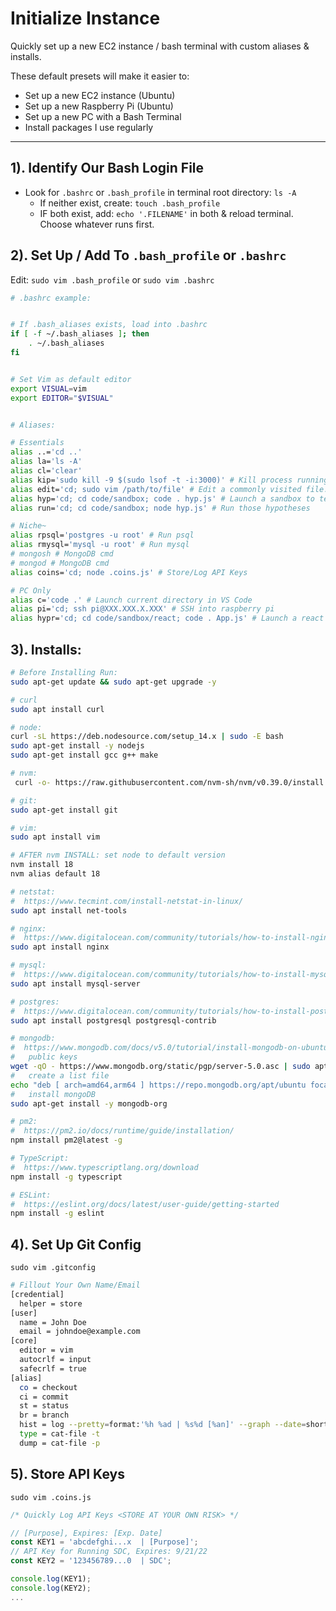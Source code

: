 # Initialize Instance
Quickly set up a new EC2 instance / bash terminal with custom aliases &amp; installs.

These default presets will make it easier to:
- Set up a new EC2 instance (Ubuntu)
- Set up a new Raspberry Pi (Ubuntu) 
- Set up a new PC with a Bash Terminal 
- Install packages I use regularly

---
## 1). Identify Our Bash Login File 
- Look for `.bashrc` or `.bash_profile` in terminal root directory:
  `ls -A`
  - If neither exist, create: `touch .bash_profile`
  - IF both exist, add: `echo '.FILENAME'` in both & reload terminal. Choose whatever runs first. 


## 2). Set Up / Add To `.bash_profile` or `.bashrc`
Edit: `sudo vim .bash_profile` or `sudo vim .bashrc`
   
```bash
# .bashrc example:


# If .bash_aliases exists, load into .bashrc
if [ -f ~/.bash_aliases ]; then
    . ~/.bash_aliases
fi


# Set Vim as default editor
export VISUAL=vim
export EDITOR="$VISUAL"


# Aliases:

# Essentials
alias ..='cd ..'
alias la='ls -A'
alias cl='clear'
alias kip='sudo kill -9 $(sudo lsof -t -i:3000)' # Kill process running on port 3000
alias edit='cd; sudo vim /path/to/file' # Edit a commonly visited file. Ideal for NGINX .conf
alias hyp='cd; cd code/sandbox; code . hyp.js' # Launch a sandbox to test code hypotheses
alias run='cd; cd code/sandbox; node hyp.js' # Run those hypotheses

# Niche~
alias rpsql='postgres -u root' # Run psql 
alias rmysql='mysql -u root' # Run mysql
# mongosh # MongoDB cmd
# mongod # MongoDB cmd
alias coins='cd; node .coins.js' # Store/Log API Keys 

# PC Only
alias c='code .' # Launch current directory in VS Code
alias pi='cd; ssh pi@XXX.XXX.X.XXX' # SSH into raspberry pi
alias hypr='cd; cd code/sandbox/react; code . App.js' # Launch a react app sandbox
```

## 3). Installs:

```bash
# Before Installing Run:
sudo apt-get update && sudo apt-get upgrade -y

# curl
sudo apt install curl

# node:
curl -sL https://deb.nodesource.com/setup_14.x | sudo -E bash
sudo apt-get install -y nodejs
sudo apt-get install gcc g++ make

# nvm:
 curl -o- https://raw.githubusercontent.com/nvm-sh/nvm/v0.39.0/install.sh | bash 

# git:
sudo apt-get install git

# vim: 
sudo apt install vim

# AFTER nvm INSTALL: set node to default version
nvm install 18
nvm alias default 18

# netstat: 
#  https://www.tecmint.com/install-netstat-in-linux/
sudo apt install net-tools

# nginx: 
#  https://www.digitalocean.com/community/tutorials/how-to-install-nginx-on-ubuntu-20-04
sudo apt install nginx

# mysql: 
#  https://www.digitalocean.com/community/tutorials/how-to-install-mysql-on-ubuntu-20-04
sudo apt install mysql-server

# postgres: 
#  https://www.digitalocean.com/community/tutorials/how-to-install-postgresql-on-ubuntu-20-04-quickstart
sudo apt install postgresql postgresql-contrib

# mongodb: 
#  https://www.mongodb.com/docs/v5.0/tutorial/install-mongodb-on-ubuntu/
#   public keys
wget -qO - https://www.mongodb.org/static/pgp/server-5.0.asc | sudo apt-key add - 
#   create a list file
echo "deb [ arch=amd64,arm64 ] https://repo.mongodb.org/apt/ubuntu focal/mongodb-org/5.0 multiverse" | sudo tee /etc/apt/sources.list.d/mongodb-org-5.0.list 
#   install mongoDB
sudo apt-get install -y mongodb-org 

# pm2: 
#  https://pm2.io/docs/runtime/guide/installation/
npm install pm2@latest -g

# TypeScript:
#  https://www.typescriptlang.org/download
npm install -g typescript

# ESLint:
#  https://eslint.org/docs/latest/user-guide/getting-started
npm install -g eslint
```

## 4). Set Up Git Config

`sudo vim .gitconfig`

```bash
# Fillout Your Own Name/Email
[credential]
  helper = store
[user]
  name = John Doe
  email = johndoe@example.com
[core]
  editor = vim
  autocrlf = input
  safecrlf = true
[alias] 
  co = checkout
  ci = commit
  st = status
  br = branch
  hist = log --pretty=format:'%h %ad | %s%d [%an]' --graph --date=short
  type = cat-file -t
  dump = cat-file -p
```

## 5). Store API Keys

`sudo vim .coins.js`

```js
/* Quickly Log API Keys <STORE AT YOUR OWN RISK> */

// [Purpose], Expires: [Exp. Date]
const KEY1 = 'abcdefghi...x  | [Purpose]';
// API Key for Running SDC, Expires: 9/21/22
const KEY2 = '123456789...0  | SDC';

console.log(KEY1);
console.log(KEY2);
...
```
